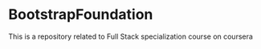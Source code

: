 # BootstrapFoundation
This is a repository related to Full Stack specialization course on coursera 
